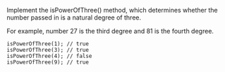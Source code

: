Implement the isPowerOfThree() method, which determines whether the number
passed in is a natural degree of three.  

For example, number 27 is the third degree and 81 is the fourth degree.

````
isPowerOfThree(1); // true 
isPowerOfThree(3); // true
isPowerOfThree(4); // false
isPowerOfThree(9); // true
